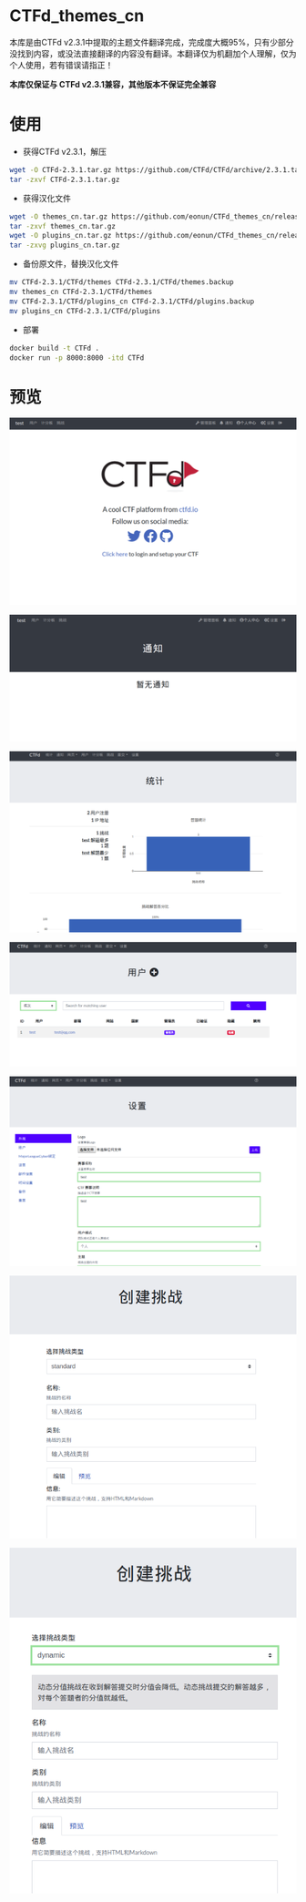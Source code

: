 # CTFd_themes_cn

本库是由CTFd v2.3.1中提取的主题文件翻译完成，完成度大概95%，只有少部分没找到内容，或没法直接翻译的内容没有翻译。本翻译仅为机翻加个人理解，仅为个人使用，若有错误请指正！

**本库仅保证与 CTFd v2.3.1兼容，其他版本不保证完全兼容**

# 使用

- 获得CTFd v2.3.1，解压

```bash
wget -O CTFd-2.3.1.tar.gz https://github.com/CTFd/CTFd/archive/2.3.1.tar.gz
tar -zxvf CTFd-2.3.1.tar.gz
```

- 获得汉化文件

```bash
wget -O themes_cn.tar.gz https://github.com/eonun/CTFd_themes_cn/releases/download/v2.3.1_cn_v3/themes_cn_v2.tar.gz
tar -zxvf themes_cn.tar.gz
wget -O plugins_cn.tar.gz https://github.com/eonun/CTFd_themes_cn/releases/download/v2.3.1_cn_v3/plugins_cn.tar.gz
tar -zxvg plugins_cn.tar.gz
```

- 备份原文件，替换汉化文件

```bash
mv CTFd-2.3.1/CTFd/themes CTFd-2.3.1/CTFd/themes.backup
mv themes_cn CTFd-2.3.1/CTFd/themes
mv CTFd-2.3.1/CTFd/plugins_cn CTFd-2.3.1/CTFd/plugins.backup
mv plugins_cn CTFd-2.3.1/CTFd/plugins
```

- 部署

```bash
docker build -t CTFd .
docker run -p 8000:8000 -itd CTFd
```


# 预览


![00](./image/00.png)


![01](./image/01.png)


![02](./image/02.png)


![03](./image/03.png)


![04](./image/04.png)



![05](./image/05.png)


![06](./image/06.png)
















